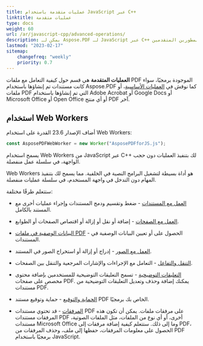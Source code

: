 ```yaml
---
title: عمليات متقدمة باستخدام JavaScript عبر C++
linktitle: عمليات متقدمة
type: docs
weight: 60
url: /ar/javascript-cpp/advanced-operations/
description: يمكن لـ Aspose.PDF لـ JavaScript عبر C++ تنفيذ مهام بسيطة وسهلة فحسب، بل التعامل أيضًا مع أهداف أكثر تعقيدًا. تحقق من القسم التالي للمستخدمين والمطورين المتقدمين.
lastmod: "2023-02-17"
sitemap:
    changefreq: "weekly"
    priority: 0.7
---
```


**العمليات المتقدمة** هي قسم حول كيفية التعامل مع ملفات PDF الموجودة برمجيًا، سواء كانت مستندات تم إنشاؤها باستخدام Aspose.PDF كما نوقش في [العمليات الأساسية](/pdf/ar/javascript-cpp/basic-operations/)، أو ملفات PDF التي تم إنشاؤها باستخدام Adobe Acrobat أو Google Docs أو Microsoft Office أو Open Office أو أي منتج PDF آخر.

## استخدام Web Workers

أضاف الإصدار 23.6 القدرة على استخدام Web Workers:

```js
const AsposePDFWebWorker = new Worker("AsposePDFforJS.js");
```

يسمح استخدام Web Workers من JavaScript عبر C++ لك بتنفيذ العمليات دون حجب الواجهة، في سلسلة عمل منفصلة.

Web Workers هو أداة بسيطة لتشغيل البرامج النصية في الخلفية. مما يسمح لك بتنفيذ المهام دون التدخل في واجهة المستخدم، في سلسلة عمليات منفصلة.

ستتعلم طرقًا مختلفة:

- [العمل مع المستندات](/pdf/ar/javascript-cpp/working-with-documents/) - ضغط وتقسيم ودمج المستندات وإجراء عمليات أخرى مع المستند بالكامل.
- [العمل مع الصفحات](/pdf/ar/javascript-cpp/working-with-pages/) - إضافة أو نقل أو إزالة أو اقتصاص الصفحات أو الطوابع.
- [البيانات الوصفية في ملفات PDF](/pdf/ar/javascript-cpp/pdf-file-metadata/) - الحصول على أو تعيين البيانات الوصفية في المستندات.
- [العمل مع الصور](/pdf/ar/javascript-cpp/working-with-images/) - إدراج أو إزالة أو استخراج الصور في المستند.
- [التنقل والتفاعل](/pdf/ar/javascript-cpp/navigation-and-interaction/) - التعامل مع الإجراءات والإشارات المرجعية والتنقل بين الصفحات.
- [التعليقات التوضيحية](/pdf/ar/javascript-cpp/annotations/) - تسمح التعليقات التوضيحية للمستخدمين بإضافة محتوى مخصص على صفحات PDF. يمكنك إضافة وحذف وتعديل التعليقات التوضيحية من مستندات PDF.

- [الحماية والتوقيع](/pdf/ar/javascript-cpp/securing-and-signing/) - حماية وتوقيع مستند PDF الخاص بك برمجيًا.
- [المرفقات](/pdf/ar/javascript-cpp/attachments/) - قد تحتوي مستندات PDF على مرفقات ملفات. يمكن أن تكون هذه المرفقات مستندات PDF أخرى، أو أي نوع من الملفات، مثل الملفات الصوتية، مستندات Microsoft Office وما إلى ذلك. ستتعلم كيفية إضافة مرفقات إلى PDF، الحصول على معلومات المرفقات، حفظها إلى ملف، وحذف المرفقات من PDF برمجيًا باستخدام JavaScript.